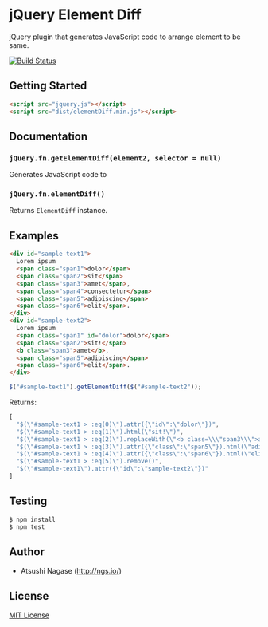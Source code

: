 # jQuery Element Diff

jQuery plugin that generates JavaScript code to arrange element to be same.

[![Build Status](https://travis-ci.org/ngs/jquery-elementDiff.png?branch=master)](https://travis-ci.org/ngs/jquery-elementDiff)

## Getting Started
```html
<script src="jquery.js"></script>
<script src="dist/elementDiff.min.js"></script>
```

## Documentation
### `jQuery.fn.getElementDiff(element2, selector = null)`

Generates JavaScript code to

### `jQuery.fn.elementDiff()`

Returns `ElementDiff` instance.

## Examples
```html
<div id="sample-text1">
  Lorem ipsum
  <span class="span1">dolor</span>
  <span class="span2">sit</span>
  <span class="span3">amet</span>,
  <span class="span4">consectetur</span>
  <span class="span5">adipiscing</span>
  <span class="span6">elit</span>.
</div>
<div id="sample-text2">
  Lorem ipsum
  <span class="span1" id="dolor">dolor</span>
  <span class="span2">sit!</span>
  <b class="span3">amet</b>,
  <span class="span5">adipiscing</span>
  <span class="span6">elit</span>.
</div>
```

```javascript
$("#sample-text1").getElementDiff($("#sample-text2"));
```

Returns:

```javascript
[
  "$(\"#sample-text1 > :eq(0)\").attr({\"id\":\"dolor\"})",
  "$(\"#sample-text1 > :eq(1)\").html(\"sit!\")",
  "$(\"#sample-text1 > :eq(2)\").replaceWith(\"<b class=\\\"span3\\\">amet</b>\")",
  "$(\"#sample-text1 > :eq(3)\").attr({\"class\":\"span5\"}).html(\"adipiscing\")",
  "$(\"#sample-text1 > :eq(4)\").attr({\"class\":\"span6\"}).html(\"elit\")",
  "$(\"#sample-text1 > :eq(5)\").remove()",
  "$(\"#sample-text1\").attr({\"id\":\"sample-text2\"})"
]
```

## Testing
```bash
$ npm install
$ npm test
```

## Author

* Atsushi Nagase (http://ngs.io/)

## License
[MIT License](http://en.wikipedia.org/wiki/MIT_License)
